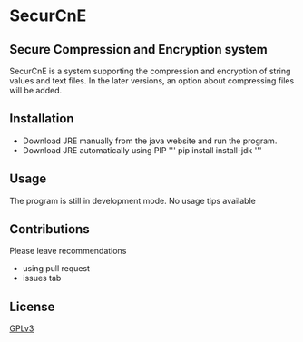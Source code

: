 # SecurCnE
## Secure Compression and Encryption system
SecurCnE is a system supporting the compression and 
encryption of string values and text files.
In the later versions, an option about compressing files will be added.
## Installation
- Download JRE manually from the java website and run the program.
- Download JRE automatically using PIP
'''
pip install install-jdk
'''
## Usage
The program is still in development mode.
No usage tips available
## Contributions
Please leave recommendations
- using pull request
- issues tab
## License
[GPLv3](https://www.gnu.org/licenses/gpl-3.0.en.html#license-text)
